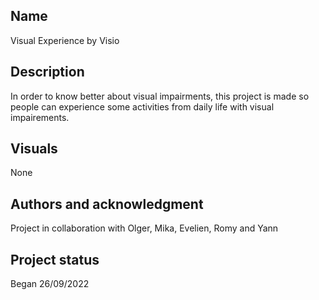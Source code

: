 ## Name
Visual Experience by Visio

## Description
In order to know better about visual impairments, this project is made so people can experience some activities from daily life with visual impairements. 

## Visuals

None

## Authors and acknowledgment

Project in collaboration with Olger, Mika, Evelien, Romy and Yann

## Project status

Began 26/09/2022
